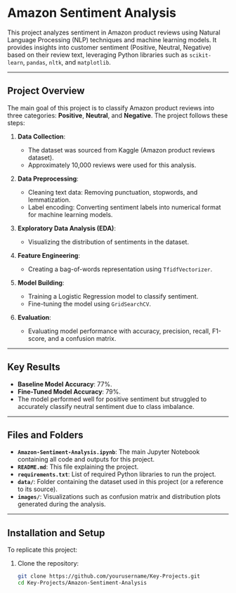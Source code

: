# Amazon Sentiment Analysis

This project analyzes sentiment in Amazon product reviews using Natural Language Processing (NLP) techniques and machine learning models. It provides insights into customer sentiment (Positive, Neutral, Negative) based on their review text, leveraging Python libraries such as `scikit-learn`, `pandas`, `nltk`, and `matplotlib`.

---

## Project Overview

The main goal of this project is to classify Amazon product reviews into three categories: **Positive**, **Neutral**, and **Negative**. The project follows these steps:

1. **Data Collection**:
   - The dataset was sourced from Kaggle (Amazon product reviews dataset).
   - Approximately 10,000 reviews were used for this analysis.

2. **Data Preprocessing**:
   - Cleaning text data: Removing punctuation, stopwords, and lemmatization.
   - Label encoding: Converting sentiment labels into numerical format for machine learning models.

3. **Exploratory Data Analysis (EDA)**:
   - Visualizing the distribution of sentiments in the dataset.

4. **Feature Engineering**:
   - Creating a bag-of-words representation using `TfidfVectorizer`.

5. **Model Building**:
   - Training a Logistic Regression model to classify sentiment.
   - Fine-tuning the model using `GridSearchCV`.

6. **Evaluation**:
   - Evaluating model performance with accuracy, precision, recall, F1-score, and a confusion matrix.

---

## Key Results

- **Baseline Model Accuracy**: 77%.
- **Fine-Tuned Model Accuracy**: 79%.
- The model performed well for positive sentiment but struggled to accurately classify neutral sentiment due to class imbalance.

---

## Files and Folders

- **`Amazon-Sentiment-Analysis.ipynb`**: The main Jupyter Notebook containing all code and outputs for this project.
- **`README.md`**: This file explaining the project.
- **`requirements.txt`**: List of required Python libraries to run the project.
- **`data/`**: Folder containing the dataset used in this project (or a reference to its source).
- **`images/`**: Visualizations such as confusion matrix and distribution plots generated during the analysis.

---

## Installation and Setup

To replicate this project:

1. Clone the repository:
   ```bash
   git clone https://github.com/yourusername/Key-Projects.git
   cd Key-Projects/Amazon-Sentiment-Analysis

